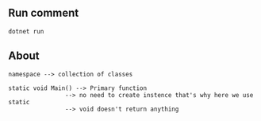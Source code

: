Run comment
-----------
	dotnet run

About
-----
	namespace --> collection of classes

	static void Main() --> Primary function 
					--> no need to create instence that's why here we use static 
					--> void doesn't return anything
